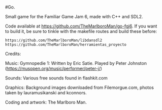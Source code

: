 #Go.

Small game for the Familiar Game Jam 6, made with C++ and SDL2.

Code available at https://github.com/TheMarlboroMan/go-fgj6. If you want to build it, be sure to tinkle with the makefile routes and build these before:

	https://github.com/TheMarlboroMan/libdansdl2
	https://github.com/TheMarlboroMan/herramientas_proyecto

Credits:

Music:
	Gymnopedie 1: Written by Eric Satie. Played by Peter Johnston (https://musopen.org/music/performer/peter-j/)

Sounds:
	Various free sounds found in flashkit.com

Graphics:
	Background images downloaded from Filemorgue.com, photos taken by lauramusikanski and kconnors.

Coding and artwork:
	The Marlboro Man.
